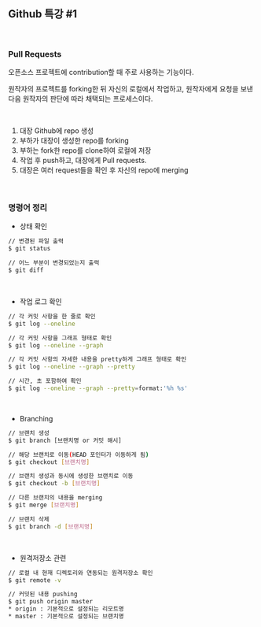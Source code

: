 ## Github 특강 #1

<br>

### Pull Requests

오픈소스 프로젝트에 contribution할 때 주로 사용하는 기능이다.

원작자의 프로젝트를 forking한 뒤 자신의 로컬에서 작업하고, 원작자에게 요청을 보낸 다음 원작자의 판단에 따라 채택되는 프로세스이다.

<br>

1. 대장 Github에 repo 생성
2. 부하가 대장이 생성한 repo를 forking
3. 부하는 fork한 repo를 clone하여 로컬에 저장
4. 작업 후 push하고, 대장에게 Pull requests.
5. 대장은 여러 request들을 확인 후 자신의 repo에 merging

<br>

### 명령어 정리

- 상태 확인

```bash
// 변경된 파일 출력
$ git status

// 어느 부분이 변경되었는지 출력
$ git diff
```

<br>

- 작업 로그 확인

```bash
// 각 커밋 사항을 한 줄로 확인
$ git log --oneline

// 각 커밋 사항을 그래프 형태로 확인
$ git log --oneline --graph

// 각 커밋 사항의 자세한 내용을 pretty하게 그래프 형태로 확인
$ git log --oneline --graph --pretty

// 시간, 초 포함하여 확인
$ git log --oneline --graph --pretty=format:'%h %s'
```

<br>

- Branching

```bash
// 브랜치 생성
$ git branch [브랜치명 or 커밋 해시]

// 해당 브랜치로 이동(HEAD 포인터가 이동하게 됨)
$ git checkout [브랜치명]

// 브랜치 생성과 동시에 생성한 브랜치로 이동
$ git checkout -b [브랜치명]

// 다른 브랜치의 내용을 merging
$ git merge [브랜치명]

// 브랜치 삭제
$ git branch -d [브랜치명]
```

<br>

- 원격저장소 관련

```bash
// 로컬 내 현재 디렉토리와 연동되는 원격저장소 확인
$ git remote -v

// 커밋된 내용 pushing
$ git push origin master
* origin : 기본적으로 설정되는 리모트명
* master : 기본적으로 설정되는 브랜치명
```


